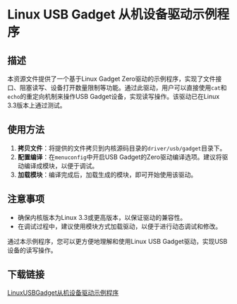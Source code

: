 # Linux USB Gadget 从机设备驱动示例程序

## 描述

本资源文件提供了一个基于Linux Gadget Zero驱动的示例程序，实现了文件接口、阻塞读写、设备打开数量限制等功能。通过此驱动，用户可以直接使用`cat`和`echo`的重定向机制来操作USB Gadget设备，实现读写操作。该驱动已在Linux 3.3版本上通过测试。

## 使用方法

1. **拷贝文件**：将提供的文件拷贝到内核源码目录的`driver/usb/gadget`目录下。
2. **配置编译**：在`menuconfig`中开启USB Gadget的Zero驱动编译选项。建议将驱动编译成模块，以便于调试。
3. **加载模块**：编译完成后，加载生成的模块，即可开始使用该驱动。

## 注意事项

- 确保内核版本为Linux 3.3或更高版本，以保证驱动的兼容性。
- 在调试过程中，建议使用模块方式加载驱动，以便于进行动态调试和修改。

通过本示例程序，您可以更方便地理解和使用Linux USB Gadget驱动，实现USB设备的读写操作。

## 下载链接

[LinuxUSBGadget从机设备驱动示例程序](https://pan.quark.cn/s/cda03bcae8c2)